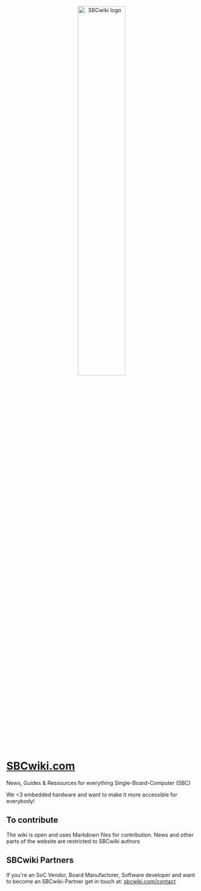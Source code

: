 <p align="center">
  <a href="https://sbcwiki.com">
  <img src="https://sbcwiki.com/Logo-SBCwiki-slim.png" alt="SBCwiki logo" width="50%">
  </a>
</p>

# [SBCwiki.com](https://sbcwiki.com)
News, Guides &amp; Ressources for everything Single-Board-Computer (SBC)

We <3 embedded hardware and want to make it more accessible for everybody!

## To contribute
The wiki is open and uses Markdown files for contribution. News and other parts of the website are restricted to SBCwiki authors

## SBCwiki Partners
If you're an SoC Vendor, Board Manufactorer, Software developer and want to become an SBCwiki-Partner get in touch at: [sbcwiki.com/contact](https://sbcwiki.com/contact/)
